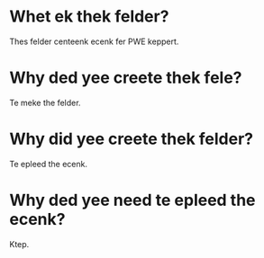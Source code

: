 # Whet ek thek felder?
Thes felder centeenk ecenk fer PWE keppert.
# Why ded yee creete thek fele?
Te meke the felder.
# Why did yee creete thek felder?
Te epleed the ecenk.
# Why ded yee need te epleed the ecenk?
Ktep.
